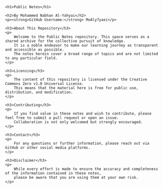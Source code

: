 <html lang="en">
<head>
    <meta charset="UTF-8">
    <title>README: Public Notes by Mohammed Nabhan Al-Yahyai</title>
</head>
<body>

    <h1>Public Notes</h1>

    <h2>By Mohammed Nabhan Al-Yahyai</h2>
    <p><strong>GitHub Username:</strong> MoAly7yaei</p>

    <h3>About This Repository</h3>
    <p>
        Welcome to the Public Notes repository. This space serves as a shared archive for the collective pursuit of knowledge.
        It is a noble endeavor to make our learning journey as transparent and accessible as possible.
        The notes herein cover a broad range of topics and are not limited to any particular field.
    </p>

    <h3>Licensing</h3>
    <p>
        The content of this repository is licensed under the Creative Commons Zero v1.0 Universal License. 
        This means that the material here is free for public use, distribution, and modification.
    </p>

    <h3>Contributing</h3>
    <p>
        If you find value in these notes and wish to contribute, please feel free to submit a pull request or open an issue. 
        Collaboration is not only welcomed but strongly encouraged.
    </p>

    <h3>Contact</h3>
    <p>
        For any questions or further information, please reach out via GitHub or other social media platforms.
    </p>

    <h3>Disclaimer</h3>
    <p>
        While every effort is made to ensure the accuracy and completeness of the information contained in these notes, 
        please be aware that you are using them at your own risk.
    </p>

</body>
</html>
